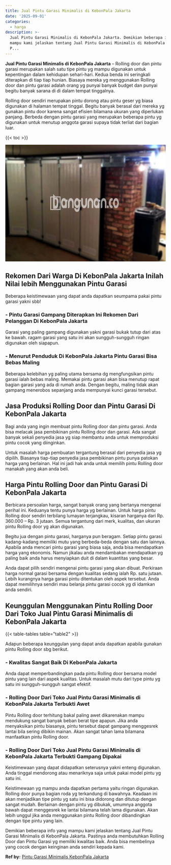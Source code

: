 ```yaml
---
title: Jual Pintu Garasi Minimalis di KebonPala Jakarta
date: '2025-09-01'
categories:
  - harga
description: >-
  Jual Pintu Garasi Minimalis di KebonPala Jakarta. Demikian beberapa info yang
  mampu kami jelaskan tentang Jual Pintu Garasi Minimalis di KebonPala Jakarta.
  P...
---
```


**Jual Pintu Garasi Minimalis di KebonPala Jakarta** – Rolling door dan pintu garasi merupakan salah satu tipe pintu yg mampu digunakan untuk kepentingan dalam kehidupan sehari-hari. Kedua benda ini seringkali diterapkan di tiap tiap hunian. Biasaya mereka yg menggunakan Rolling door dan pintu garasi adalah orang yg punyai banyak budget dan punyai begitu banyak sarana di di dalam tempat tinggalnya.

Rolling door sendiri merupakan pintu dorong atau pintu geser yg biasa digunakan di halaman tempat tinggal. Begitu banyak berasal dari mereka yg gunakan pintu door karena sangat efisien bilamana ukuran yang diperlukan panjang. Berbeda dengan pintu garasi yang merupakan beberapa pintu yg digunakan untuk menutup anggota garasi supaya tidak terliat dari bagian luar.

{{< toc >}}

![Jual Pintu Garasi Minimalis di KebonPala Jakarta](/images/pintu-garasi-35.png)

## Rekomen Dari Warga Di KebonPala Jakarta Inilah Nilai lebih Menggunakan Pintu Garasi

Beberapa keistimewaan yang dapat anda dapatkan seumpama pakai pintu garasi yakni sbb!

### \- Pintu Garasi Gampang Diterapkan Ini Rekomen Dari Pelanggan Di KebonPala Jakarta

Garasi yang paling gampang digunakan yakni garasi bukak tutup dari atas ke bawah. ragam garasi yang satu ini akan sungguh-sungguh ringan digunakan oleh siapapun.

### \- Menurut Penduduk Di KebonPala Jakarta Pintu Garasi Bisa Bebas Maling

Beberapa kelebihan yg paling utama bersama dg mengfungsikan pintu garasi ialah bebas maling. Memakai pintu garasi akan bisa menutup rapat bagian garasi yang ada di rumah anda. Dengan begitu, maling tidak akan gampang menerobos sepanjang anda mempunyai kunci garasi tersebut.

## Jasa Produksi Rolling Door dan Pintu Garasi Di KebonPala Jakarta

Bagi anda yang ingin membuat pintu Rolling door dan pintu garasi. Anda bisa melacak jasa pembikinan pintu Rolling door dan garasi. Ada sangat banyak sekali penyedia jasa yg siap membantu anda untuk memproduksi pintu cocok yang diinginkan.

Untuk masalah harga pembuatan tergantung berasal dari penyedia jasa yg dipilih. Biasanya tiap-tiap penyedia jasa pembikinan pintu punya patokan harga yang berlainan. Hal ini jadi hak anda untuk memilih pintu Rolling door manakah yang akan anda beli.

## Harga Pintu Rolling Door dan Pintu Garasi Di KebonPala Jakarta

Berbicara persoalan harga, sangat banyak orang yang bertanya mengenai perihal ini. Keduanya tentu punya harga yg berlainan. Untuk harga pintu Rolling door sendiri terbilang lumayan terjangkau, kisaran harganya dari Rp. 360.000 – Rp. 3 jutaan. Semua tergantung dari merk, kualitas, dan ukuran pintu Rolling door yg akan digunakan.

Begitu jua dengan pintu garasi, harganya pun beragam. Setiap pintu garasi kadang-kadang memiliki mutu yang berbeda-beda dengan satu dan lainnya. Apabila anda mencari pintu garasi yang biasa saja, anda bisa mendapatkan harga yang ekonomis. Namun jikalau anda mendambakan mendapatkan yg paling baik anda harus menyiapkan duit di dalam kuantitas yang besar.

Anda dapat pilih sendiri mengenai pintu garasi yang akan dibuat. Perkiraan harga normal garasi bersama dengan kualitas sedang ialah Rp. satu jutaan. Lebih kurangnya harga garasi pintu ditentukan oleh aspek tersebut. Anda dapat memilihnya sendiri mau belanja pintu garasi cocok yg di idamkan anda sendiri.

## Keunggulan Menggunakan Pintu Rolling Door Dari Toko Jual Pintu Garasi Minimalis di KebonPala Jakarta

{{< table-tables table="table2" >}}

Adapun beberapa keunggulan yang dapat anda dapatkan apabila gunakan pintu Rolling door sbg berikut.

### \- Kwalitas Sangat Baik Di KebonPala Jakarta

Anda dapat memperbandingkan pada pintu Rolling door bersama model pintu yang lain dari aspek kualitas. Untuk masalah mutu dari type pintu yg satu ini sungguh-sungguh sangat efektif.

### \- Rolling Door Dari Toko Jual Pintu Garasi Minimalis di KebonPala Jakarta Terbukti Awet

Pintu Rolling door terhitung bakal paling awet dikarenakan mampu mendukung sangat banyak beban berat tipe apapun. Jika anda menyaksikan pintu biasanya, pintu tersebut dapat gampang menggesrek lantai bila sering dibikin mainan. Akan sangat tahan lama bilamana manfaatkan pintu Rolling door.

### \- Rolling Door Dari Toko Jual Pintu Garasi Minimalis di KebonPala Jakarta Terbukti Gampang Dipakai

Keistimewaan yang dapat didapatkan seterusnya yakni enteng digunakan. Anda tinggal mendorong atau menariknya saja untuk pakai model pintu yg satu ini.

Keistimewaan yg mampu anda dapatkan pertama yaitu ringan digunakan. Rolling door punya bagian roda yg terkandung di bawahnya. Keadaan ini akan menjadikan tipe pintu yg satu ini bisa didorong dan ditutup dengan sangat mudah. Berlainan dengan pintu yg dibukak, umumnya anggota bawah dapat menggesrek ke lantai bilamana telah lama digunakan. Akan lebih unggul jika anda menggunakan pintu Rolling door dibandingkan dengan tipe pintu yang lain.

Demikian beberapa info yang mampu kami jelaskan tentang Jual Pintu Garasi Minimalis di KebonPala Jakarta. Pastinya anda membutuhkan Rolling Door dan Pintu Garasi yg memiliki kwalitas baik. Anda bisa membelinya yang cocok dengan keinginan anda sendiri kepada kami.

**Ref by:** [Pintu Garasi Minimalis KebonPala Jakarta](https://id.wikipedia.org/wiki/Pintu)
